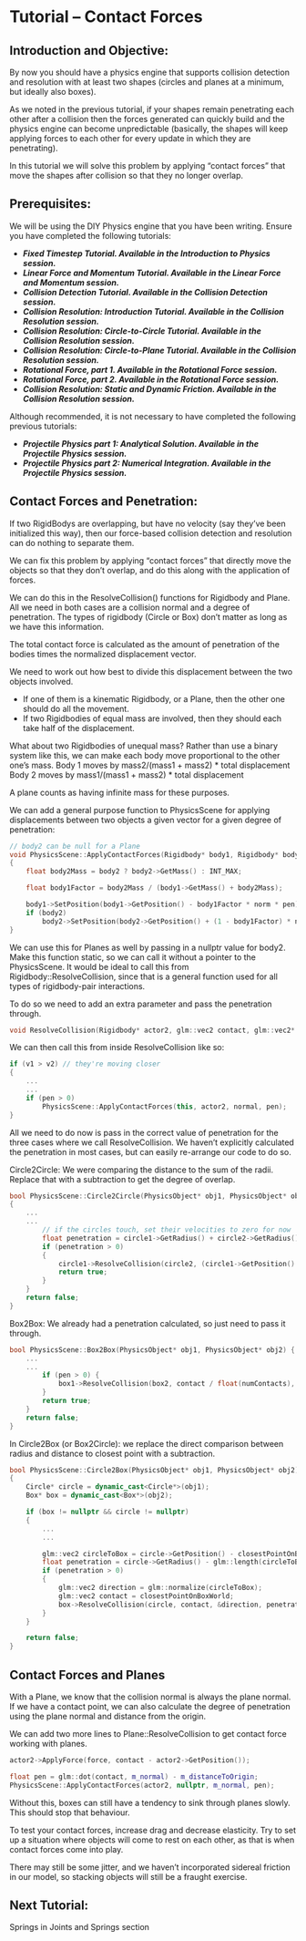 # Tutorial – Contact Forces

## Introduction and Objective:
By now you should have a physics engine that supports collision detection and resolution with at least two shapes (circles and planes at a minimum, but ideally also boxes).

As we noted in the previous tutorial, if your shapes remain penetrating each other after a collision then the forces generated can quickly build and the physics engine can become unpredictable (basically, the shapes will keep applying forces to each other for every update in which they are penetrating).

In this tutorial we will solve this problem by applying “contact forces” that move the shapes after collision so that they no longer overlap.

## Prerequisites:
We will be using the DIY Physics engine that you have been writing.
Ensure you have completed the following tutorials:
- ***Fixed Timestep Tutorial. Available in the Introduction to Physics session.***
- ***Linear Force and Momentum Tutorial. Available in the Linear Force and Momentum session.***
- ***Collision Detection Tutorial. Available in the Collision Detection session.***
- ***Collision Resolution: Introduction Tutorial. Available in the Collision Resolution session.***
- ***Collision Resolution: Circle-to-Circle Tutorial. Available in the Collision Resolution session.***
- ***Collision Resolution: Circle-to-Plane Tutorial. Available in the Collision Resolution session.***
- ***Rotational Force, part 1. Available in the Rotational Force session.***
- ***Rotational Force, part 2. Available in the Rotational Force session.***
- ***Collision Resolution: Static and Dynamic Friction. Available in the Collision Resolution session.***

Although recommended, it is not necessary to have completed the following previous tutorials:
- ***Projectile Physics part 1: Analytical Solution. Available in the Projectile Physics session.***
- ***Projectile Physics part 2: Numerical Integration. Available in the Projectile Physics session.***

## Contact Forces and Penetration:
If two RigidBodys are overlapping, but have no velocity (say they’ve been initialized this way), then our force-based collision detection and resolution can do nothing to separate them.

We can fix this problem by applying “contact forces” that directly move the objects so that they don’t overlap, and do this along with the application of forces.

We can do this in the ResolveCollision() functions for Rigidbody and Plane. All we need in both cases are a collision normal and a degree of penetration. The types of rigidbody (Circle or Box) don’t matter as long as we have this information.

The total contact force is calculated as the amount of penetration of the bodies times the normalized displacement vector.

We need to work out how best to divide this displacement between the two objects involved.
- If one of them is a kinematic Rigidbody, or a Plane, then the other one should do all the movement.
- If two Rigidbodies of equal mass are involved, then they should each take half of the displacement.

What about two Rigidbodies of unequal mass? Rather than use a binary system like this, we can make each body move proportional to the other one’s mass.
    Body 1 moves by mass2/(mass1 + mass2) * total displacement
    Body 2 moves by mass1/(mass1 + mass2) * total displacement

A plane counts as having infinite mass for these purposes.

We can add a general purpose function to PhysicsScene for applying displacements between two objects a given vector for a given degree of penetration:

``` c++
// body2 can be null for a Plane
void PhysicsScene::ApplyContactForces(Rigidbody* body1, Rigidbody* body2, glm::vec2 norm, float pen)
{
	float body2Mass = body2 ? body2->GetMass() : INT_MAX;

	float body1Factor = body2Mass / (body1->GetMass() + body2Mass);

	body1->SetPosition(body1->GetPosition() - body1Factor * norm * pen);
	if (body2) 
        body2->SetPosition(body2->GetPosition() + (1 - body1Factor) * norm * pen);
}
```
We can use this for Planes as well by passing in a nullptr value for body2.
Make this function static, so we can call it without a pointer to the PhysicsScene.
It would be ideal to call this from Rigidbody::ResolveCollision, since that is a general function used for all types of rigidbody-pair interactions.

To do so we need to add an extra parameter and pass the penetration through.

``` c++
void ResolveCollision(Rigidbody* actor2, glm::vec2 contact, glm::vec2* collisionNormal = nullptr, float pen = 0);
```

We can then call this from inside ResolveCollision like so:

``` c++
if (v1 > v2) // they're moving closer
{
    ...
    ...
    if (pen > 0)
	    PhysicsScene::ApplyContactForces(this, actor2, normal, pen);
}
```

All we need to do now is pass in the correct value of penetration for the three cases where we call ResolveCollision. We haven’t explicitly calculated the penetration in most cases, but can easily re-arrange our code to do so.

Circle2Circle: We were comparing the distance to the sum of the radii. Replace that with a subtraction to get the degree of overlap.

``` c++
bool PhysicsScene::Circle2Circle(PhysicsObject* obj1, PhysicsObject* obj2)
{
	...
    ...
		// if the circles touch, set their velocities to zero for now
		float penetration = circle1->GetRadius() + circle2->GetRadius() - dist;
		if (penetration > 0)
		{
			circle1->ResolveCollision(circle2, (circle1->GetPosition() + circle2->GetPosition())*0.5f, nullptr, penetration);
			return true;
		}
	}
	return false;
}
```

Box2Box: We already had a penetration calculated, so just need to pass it through.

``` c++
bool PhysicsScene::Box2Box(PhysicsObject* obj1, PhysicsObject* obj2) {
	...
    ...
		if (pen > 0) {
			box1->ResolveCollision(box2, contact / float(numContacts), &norm, pen);
		}
		return true;
	}
	return false;
}

```

In Circle2Box (or Box2Circle): we replace the direct comparison between radius and distance to closest point with a subtraction.
``` c++
bool PhysicsScene::Circle2Box(PhysicsObject* obj1, PhysicsObject* obj2)
{
	Circle* circle = dynamic_cast<Circle*>(obj1);
	Box* box = dynamic_cast<Box*>(obj2);

	if (box != nullptr && circle != nullptr)
	{
        ...
        ...

		glm::vec2 circleToBox = circle->GetPosition() - closestPointOnBoxWorld;
		float penetration = circle->GetRadius() - glm::length(circleToBox);
		if (penetration > 0)
		{
			glm::vec2 direction = glm::normalize(circleToBox);
			glm::vec2 contact = closestPointOnBoxWorld;
			box->ResolveCollision(circle, contact, &direction, penetration);
		}
	}

	return false;
}
```
## Contact Forces and Planes
With a Plane, we know that the collision normal is always the plane normal. If we have a contact point, we can also calculate the degree of penetration using the plane normal and distance from the origin. 

We can add two more lines to Plane::ResolveCollision to get contact force working with planes.
``` c++
actor2->ApplyForce(force, contact - actor2->GetPosition());

float pen = glm::dot(contact, m_normal) - m_distanceToOrigin;
PhysicsScene::ApplyContactForces(actor2, nullptr, m_normal, pen);

```
Without this, boxes can still have a tendency to sink through planes slowly. This should stop that behaviour.

To test your contact forces, increase drag and decrease elasticity. Try to set up a situation where objects will come to rest on each other, as that is when contact forces come into play.

There may still be some jitter, and we haven’t incorporated sidereal friction in our model, so stacking objects will still be a fraught exercise.

## Next Tutorial:
Springs in Joints and Springs section






